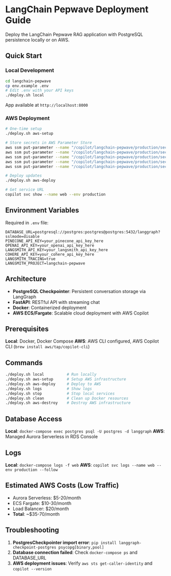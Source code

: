 # LangChain Pepwave Deployment Guide

Deploy the LangChain Pepwave RAG application with PostgreSQL persistence locally or on AWS.

## Quick Start

### Local Development
```bash
cd langchain-pepwave
cp env.example .env
# Edit .env with your API keys
./deploy.sh local
```
App available at `http://localhost:8000`

### AWS Deployment
```bash
# One-time setup
./deploy.sh aws-setup

# Store secrets in AWS Parameter Store
aws ssm put-parameter --name "/copilot/langchain-pepwave/production/secrets/OPENAI_API_KEY" --value "your_key" --type "SecureString"
aws ssm put-parameter --name "/copilot/langchain-pepwave/production/secrets/PINECONE_API_KEY" --value "your_key" --type "SecureString"
aws ssm put-parameter --name "/copilot/langchain-pepwave/production/secrets/LANGSMITH_API_KEY" --value "your_key" --type "SecureString"
aws ssm put-parameter --name "/copilot/langchain-pepwave/production/secrets/COHERE_API_KEY" --value "your_key" --type "SecureString"
aws ssm put-parameter --name "/copilot/langchain-pepwave/production/secrets/POSTGRES_PASSWORD" --value "your_secure_password" --type "SecureString"

# Deploy updates
./deploy.sh aws-deploy

# Get service URL
copilot svc show --name web --env production
```

## Environment Variables

Required in `.env` file:
```env
DATABASE_URL=postgresql://postgres:postgres@postgres:5432/langgraph?sslmode=disable
PINECONE_API_KEY=your_pinecone_api_key_here
OPENAI_API_KEY=your_openai_api_key_here
LANGSMITH_API_KEY=your_langsmith_api_key_here
COHERE_API_KEY=your_cohere_api_key_here
LANGSMITH_TRACING=true
LANGSMITH_PROJECT=langchain-pepwave
```

## Architecture

- **PostgreSQL Checkpointer**: Persistent conversation storage via LangGraph
- **FastAPI**: RESTful API with streaming chat
- **Docker**: Containerized deployment
- **AWS ECS/Fargate**: Scalable cloud deployment with AWS Copilot

## Prerequisites

**Local**: Docker, Docker Compose
**AWS**: AWS CLI configured, AWS Copilot CLI (`brew install aws/tap/copilot-cli`)

## Commands

```bash
./deploy.sh local          # Run locally
./deploy.sh aws-setup      # Setup AWS infrastructure
./deploy.sh aws-deploy     # Deploy to AWS
./deploy.sh logs           # Show logs
./deploy.sh stop           # Stop local services
./deploy.sh clean          # Clean up Docker resources
./deploy.sh aws-destroy    # Destroy AWS infrastructure
```

## Database Access

**Local**: `docker-compose exec postgres psql -U postgres -d langgraph`
**AWS**: Managed Aurora Serverless in RDS Console

## Logs

**Local**: `docker-compose logs -f web`
**AWS**: `copilot svc logs --name web --env production --follow`

## Estimated AWS Costs (Low Traffic)
- Aurora Serverless: $5-20/month
- ECS Fargate: $10-30/month
- Load Balancer: $20/month
- **Total**: ~$35-70/month

## Troubleshooting

1. **PostgresCheckpointer import error**: `pip install langgraph-checkpoint-postgres psycopg[binary,pool]`
2. **Database connection failed**: Check `docker-compose ps` and DATABASE_URL
3. **AWS deployment issues**: Verify `aws sts get-caller-identity` and `copilot --version`